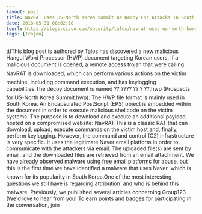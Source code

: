 ```yaml
---
layout: post
title: NavRAT Uses US-North Korea Summit As Decoy For Attacks In South Korea
date: 2018-05-31 00:02:10
tourl: https://blogs.cisco.com/security/talos/navrat-uses-us-north-korea-summit-as-decoy-for-attacks-in-south-korea
tags: [Trojan]
---
```

tttThis blog post is authored by Talos has discovered a new malicious Hangul Word Processor (HWP) document targeting Korean users. If a malicious document is opened, a remote access trojan that were calling NavRAT is downloaded, which can perform various actions on the victim machine, including command execution, and has keylogging capabilities.The decoy document is named ?? ???? ?? ? ??.hwp (Prospects for US-North Korea Summit.hwp). The HWP file format is mainly used in South Korea. An Encapsulated PostScript (EPS) object is embedded within the document in order to execute malicious shellcode on the victim systems. The purpose is to download and execute an additional payload hosted on a compromised website: NavRAT.This is a classic RAT that can download, upload, execute commands on the victim host and, finally, perform keylogging. However, the command and control (C2) infrastructure is very specific. It uses the legitimate Naver email platform in order to communicate with the attackers via email. The uploaded file(s) are sent by email, and the downloaded files are retrieved from an email attachment. We have already observed malware using free email platforms for abuse, but this is the first time we have identified a malware that uses Naver  which is known for its popularity in South Korea.One of the most interesting questions we still have is regarding attribution  and who is behind this malware. Previously, we published several articles concerning Group123 (We'd love to hear from you! To earn points and badges for participating in the conversation, join 